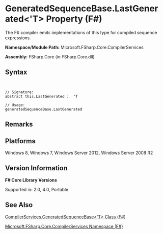 # GeneratedSequenceBase.LastGenerated<'T> Property (F#)

The F# compiler emits implementations of this type for compiled sequence expressions.

**Namespace/Module Path:** Microsoft.FSharp.Core.CompilerServices

**Assembly:** FSharp.Core (in FSharp.Core.dll)


## Syntax


```


// Signature:
abstract this.LastGenerated :  'T

// Usage:
generatedSequenceBase.LastGenerated

```



## Remarks

## Platforms
Windows 8, Windows 7, Windows Server 2012, Windows Server 2008 R2


## Version Information
**F# Core Library Versions**

Supported in: 2.0, 4.0, Portable




## See Also
[CompilerServices.GeneratedSequenceBase&#60;'T&#62; Class &#40;F&#35;&#41;](CompilerServices.GeneratedSequenceBase%28%27T%29+Class+%28FSharp%29.md)

[Microsoft.FSharp.Core.CompilerServices Namespace &#40;F&#35;&#41;](Microsoft.FSharp.Core.CompilerServices+Namespace+%28FSharp%29.md)

